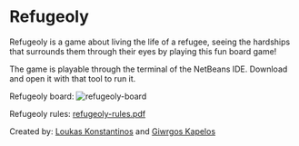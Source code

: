 # Refugeoly

Refugeoly is a game about living the life of a refugee, seeing the hardships that surrounds them through their eyes by playing this fun board game!

The game is playable through the terminal of the NetBeans IDE. Download and open it with that tool to run it.

Refugeoly board:
![refugeoly-board](https://user-images.githubusercontent.com/105225491/168861910-83aa9f14-4309-4150-870b-85b91ff5df7b.png)

Refugeoly rules:
[refugeoly-rules.pdf](https://github.com/kostasloukasit/Refugeoly/files/8710024/refugeoly-rules.pdf)

Created by: [Loukas Konstantinos](https://github.com/KostasLoukas) and [Giwrgos Kapelos](https://github.com/GiwrgosKapelos)
